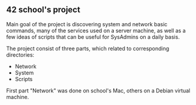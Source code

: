 ## 42 school's project

Main goal of the project is discovering system and network basic commands, many of the services used on a server machine, as well as a few ideas of scripts that can be useful for SysAdmins on a daily basis.

The project consist of three parts, which related to corresponding directories:

- Network
- System
- Scripts

First part "Network" was done on school's Mac, others on a Debian virtual machine.
